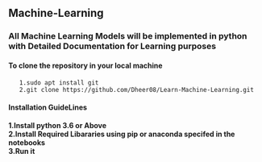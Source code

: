 ## Machine-Learning

### All Machine Learning Models will be implemented in python with Detailed Documentation for Learning purposes

#### To clone the repository in your local machine 
       1.sudo apt install git
       2.git clone https://github.com/Dheer08/Learn-Machine-Learning.git

#### Installation GuideLines

  **1.Install python 3.6 or Above**</br>
  **2.Install Required Libararies using pip or anaconda specifed in the notebooks**</br>
  **3.Run it**
